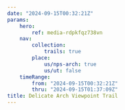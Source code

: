 ```yaml
---
date: "2024-09-15T00:32:21Z"
params:
    hero:
        ref: media-rdpkfqz738vn
    nav:
        collection:
            trails: true
        place:
            us/nps-arch: true
            us/ut: false
    timeRange:
        from: "2024-09-15T00:32:21Z"
        thru: "2024-09-15T01:37:09Z"
title: Delicate Arch Viewpoint Trail
---
```

